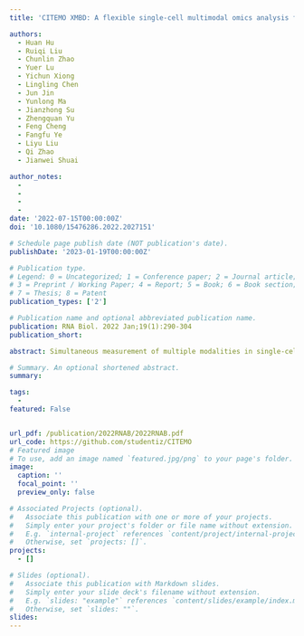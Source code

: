 ```yaml
---
title: 'CITEMO XMBD: A flexible single-cell multimodal omics analysis framework to reveal the heterogeneity of immune cells'

authors:
  - Huan Hu
  - Ruiqi Liu
  - Chunlin Zhao
  - Yuer Lu
  - Yichun Xiong
  - Lingling Chen
  - Jun Jin
  - Yunlong Ma
  - Jianzhong Su
  - Zhengquan Yu
  - Feng Cheng
  - Fangfu Ye
  - Liyu Liu
  - Qi Zhao
  - Jianwei Shuai

author_notes:
  - 
  - 
  - 
  - 
date: '2022-07-15T00:00:00Z'
doi: '10.1080/15476286.2022.2027151'

# Schedule page publish date (NOT publication's date).
publishDate: '2023-01-19T00:00:00Z'

# Publication type.
# Legend: 0 = Uncategorized; 1 = Conference paper; 2 = Journal article;
# 3 = Preprint / Working Paper; 4 = Report; 5 = Book; 6 = Book section;
# 7 = Thesis; 8 = Patent
publication_types: ['2']

# Publication name and optional abbreviated publication name.
publication: RNA Biol. 2022 Jan;19(1):290-304
publication_short: 

abstract: Simultaneous measurement of multiple modalities in single-cell analysis, represented by CITE-seq, is a promising approach to link transcriptional changes to cellular phenotype and function, requiring new computational methods to define cellular subtypes and states based on multiple data types. Here, we design a flexible single-cell multimodal analysis framework, called CITEMO, to integrate the transcriptome and antibody-derived tags (ADT) data to capture cell heterogeneity from the multi omics perspective. CITEMO uses Principal Component Analysis (PCA) to obtain a low-dimensional representation of the transcriptome and ADT, respectively, and then employs PCA again to integrate these low-dimensional multimodal data for downstream analysis. To investigate the effectiveness of the CITEMO framework, we apply CITEMO to analyse the cell subtypes of Cord Blood Mononuclear Cells (CBMC) samples. Results show that the CITEMO framework can comprehensively analyse single-cell multimodal samples and accurately identify cell subtypes. Besides, we find some specific immune cells that co-express multiple ADT markers. To better describe the co-expression phenomenon, we introduce the co-expression entropy to measure the heterogeneous distribution of the ADT combinations. To further validate the robustness of the CITEMO framework, we analyse Human Bone Marrow Cell (HBMC) samples and identify different states of the same cell type. CITEMO has an excellent performance in identifying cell subtypes and states for multimodal omics data. We suggest that the flexible design idea of CITEMO can be an inspiration for other single-cell multimodal tasks.

# Summary. An optional shortened abstract.
summary: 

tags:
  - 
featured: False


url_pdf: /publication/2022RNAB/2022RNAB.pdf
url_code: https://github.com/studentiz/CITEMO
# Featured image
# To use, add an image named `featured.jpg/png` to your page's folder.
image:
  caption: ''
  focal_point: ''
  preview_only: false

# Associated Projects (optional).
#   Associate this publication with one or more of your projects.
#   Simply enter your project's folder or file name without extension.
#   E.g. `internal-project` references `content/project/internal-project/index.md`.
#   Otherwise, set `projects: []`.
projects:
  - []

# Slides (optional).
#   Associate this publication with Markdown slides.
#   Simply enter your slide deck's filename without extension.
#   E.g. `slides: "example"` references `content/slides/example/index.md`.
#   Otherwise, set `slides: ""`.
slides:
---
```



